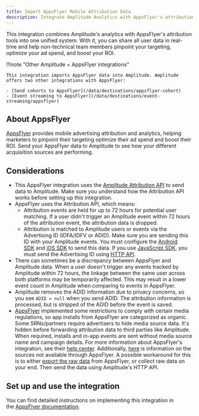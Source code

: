 ```yaml
---
title: Import AppsFlyer Mobile Attribution Data
description: Integrate Amplitude Analytics with AppsFlyer's attribution tools to optimize ad spend and boost your ROI. 
---
```


This integration combines Amplitude's analytics with AppsFlyer's attribution tools into one unified system. With it, you can share all user data in real-time and help non-technical team members pinpoint your targeting, optimize your ad spend, and boost your ROI.

!!!note "Other Amplitude + AppsFlyer integrations"

    This integration imports AppsFlyer data into Amplitude. Amplitude offers two other integrations with AppsFlyer: 

    - [Send cohorts to AppsFlyer](/data/destinations/appsflyer-cohort)
    - [Event streaming to AppsFlyer](/data/destinations/event-streaming/appsflyer)

## About AppsFlyer

[AppsFlyer](https://www.appsflyer.com/) provides mobile advertising attribution and analytics, helping marketers to pinpoint their targeting optimize their ad spend and boost their ROI. Send your AppsFlyer data to Amplitude to see how your different acquisition sources are performing.

## Considerations

- This AppsFlyer integration uses the [Amplitude Attribution API](../../analytics/apis/attribution-api.md) to send data to Amplitude. Make sure you understand how the Attribution API works before setting up this integration.
- AppsFlyer uses the Attribution API, which means:
    - Attribution events are held for up to 72 hours for potential user matching. If a user didn't trigger an Amplitude event within 72 hours of the attribution event, the attribution data is dropped.
    - Attribution is matched to Amplitude users or events via the Advertising ID (IDFA/IDFV or ADID). Make sure you are sending this ID with your Amplitude events. You must configure the [Android SDK](../../sdks/android) and [iOS SDK](../../sdks/ios) to send this data. If you use [JavaScript SDK](../../sdks/javascript), you must send the Advertising ID using [HTTP API](../../../analytics/apis/http-v2-api).
- There can sometimes be a discrepancy between AppsFlyer and Amplitude data. When a user doesn't trigger any events tracked by Amplitude within 72 hours, the linkage between the same user across both platforms may be temporarily affected. This may result in a lower event count in Amplitude when comparing to events in AppsFlyer.
- Amplitude removes the ADID information due to privacy concerns, so you see `ADID = null` when you send ADID. The attribution information is processed, but is stripped of the ADID before the event is saved.
- [AppsFlyer](https://support.appsflyer.com/hc/en-us/articles/360001546905#how-do-srns-work-restrictions-on-sending-data-to-third-parties) implemented some restrictions to comply with certain media regulations, so app installs from AppsFlyer are categorized as organic. Some SRNs/partners require advertisers to hide media source data. It's hidden before forwarding attribution data to third parties like Amplitude. When required, installs and in-app events are sent without media source name and campaign details. For more information about AppsFlyer's integration, see their [help center](https://support.appsflyer.com/hc/en-us/articles/211200306-Amplitude-integration-with-AppsFlyer). Additionally, [here](https://support.appsflyer.com/hc/en-us/articles/360006091197#sending-data-to-third-parties) is information on the sources not available through AppsFlyer. A possible workaround for this is to either [export the raw data](https://support.appsflyer.com/hc/en-us/articles/209680773-Export-Data-Reports) from AppsFlyer, or collect raw data on your end. Then send the data using Amplitude's HTTP API.

## Set up and use the integration

You can find detailed instructions on implementing this integration in the [AppsFlyer documentation](https://support.appsflyer.com/hc/en-us/articles/211200306-AppsFlyer-Amplitude-Integration).
